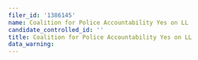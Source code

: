 ```yaml
---
filer_id: '1386145'
name: Coalition for Police Accountability Yes on LL
candidate_controlled_id: ''
title: Coalition for Police Accountability Yes on LL
data_warning: 
---
```


